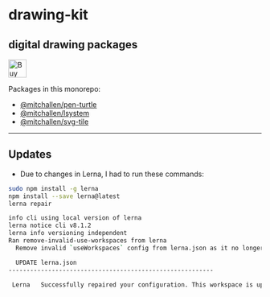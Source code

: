 drawing-kit
==
digital drawing packages 
--

<a href='https://ko-fi.com/A0A0KEIOY' target='_blank'><img height='36' style='border:0px;height:36px;' src='https://storage.ko-fi.com/cdn/kofi3.png?v=3' border='0' alt='Buy Me a Coffee at ko-fi.com' /></a>

Packages in this monorepo:

* [@mitchallen/pen-turtle](https://github.com/mitchallen/drawing-kit/tree/main/packages/pen-turtle#readme)
* [@mitchallen/lsystem](https://github.com/mitchallen/drawing-kit/tree/main/packages/lsystem#readme)
* [@mitchallen/svg-tile](https://github.com/mitchallen/drawing-kit/tree/main/packages/svg-tile#readme)

* * *

## Updates

* Due to changes in Lerna, I had to run these commands:

```sh
sudo npm install -g lerna
npm install --save lerna@latest
lerna repair

info cli using local version of lerna
lerna notice cli v8.1.2
lerna info versioning independent
Ran remove-invalid-use-workspaces from lerna
  Remove invalid `useWorkspaces` config from lerna.json as it no longer exists

  UPDATE lerna.json
---------------------------------------------------------

 Lerna   Successfully repaired your configuration. This workspace is up to date!
```